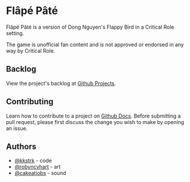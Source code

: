 # Flâpé Pâté
Flâpé Pâté is a version of Dong Nguyen's Flappy Bird in a Critical Role setting.

The game is unofficial fan content and is not approved or endorsed in any way by Critical Role.

## Backlog
View the project's backlog at [Github Projects](https://github.com/users/kkstrk/projects/4?pane=info).

## Contributing
Learn how to contribute to a project on [Github Docs](https://docs.github.com/en/get-started/exploring-projects-on-github/contributing-to-a-project). Before submitting a pull request, please first discuss the change you wish to make by opening an issue.

## Authors
- [@kkstrk](https://linktr.ee/kkstrk) - code
- [@robyncvhart](https://robyncvhart.carrd.co) - art
- [@cakeatjobs](https://x.com/cakeatjobs) - sound 
